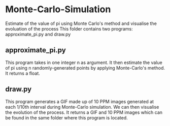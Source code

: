 # Monte-Carlo-Simulation
Estimate of the value of pi using Monte Carlo's method and visualise the evoluation of the process
This folder contains two programs: approximate_pi.py and draw.py

## approximate_pi.py
This program takes in one integer n as argument. It then estimate the value of pi using n randomly-generated points by applying Monte-Carlo's method. It returns a float.

## draw.py
This program generates a GIF made up of 10 PPM images generated at each 1/10th interval during Monte-Carlo simulation. We can then visualise the evolution of the process. It returns a GIF and 10 PPM images which can be found in the same folder where this program is located.
